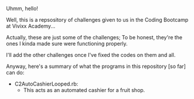 Uhmm, hello!

Well, this is a repsository of challenges given to us in the Coding Bootcamp at Vivixx Academy...

Actually, these are just some of the challenges; To be honest, they're the ones I kinda made sure were functioning properly.

I'll add the other challenges once I've fixed the codes on them and all.

Anyway, here's a summary of what the programs in this repository [so far] can do:

 * C2AutoCashierLooped.rb:
    - This acts as an automated cashier for a fruit shop.  
